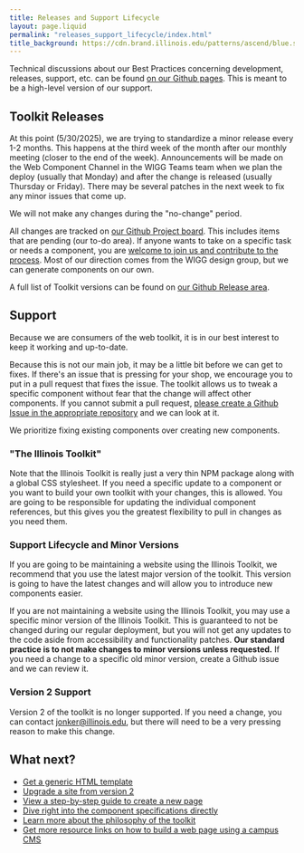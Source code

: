 ```yaml
---
title: Releases and Support Lifecycle
layout: page.liquid
permalink: "releases_support_lifecycle/index.html"
title_background: https://cdn.brand.illinois.edu/patterns/ascend/blue.svg
---
```


Technical discussions about our Best Practices concerning development, releases, support, etc. can be found [on our Github pages](https://github.com/web-illinois/toolkit-management/blob/main/documentation/BEST_PRACTICES.md). This is meant to be a high-level version of our support. 

## Toolkit Releases

At this point (5/30/2025), we are trying to standardize a minor release every 1-2 months. This happens at the third week of the month after our monthly meeting (closer to the end of the week). Announcements will be made on the Web Component Channel in the WIGG Teams team when we plan the deploy (usually that Monday) and after the change is released (usually Thursday or Friday). There may be several patches in the next week to fix any minor issues that come up. 

We will not make any changes during the "no-change" period. 

All changes are tracked on [our Github Project board](https://github.com/orgs/web-illinois/projects/7). This includes items that are pending (our to-do area). If anyone wants to take on a specific task or needs a component, you are [welcome to join us and contribute to the process](https://wigg.illinois.edu/membership/web-components/). Most of our direction comes from the WIGG design group, but we can generate components on our own. 

A full list of Toolkit versions can be found on [our Github Release area](https://github.com/web-illinois/toolkit-management/releases).

## Support

Because we are consumers of the web toolkit, it is in our best interest to keep it working and up-to-date. 

Because this is not our main job, it may be a little bit before we can get to fixes. If there's an issue that is pressing for your shop, we encourage you to put in a pull request that fixes the issue. The toolkit allows us to tweak a specific component without fear that the change will affect other components. If you cannot submit a pull request, [please create a Github Issue in the appropriate repository](/github/index.html) and we can look at it. 

We prioritize fixing existing components over creating new components. 

### "The Illinois Toolkit"

Note that the Illinois Toolkit is really just a very thin NPM package along with a global CSS stylesheet. If you need a specific update to a component or you want to build your own toolkit with your changes, this is allowed. You are going to be responsible for updating the individual component references, but this gives you the greatest flexibility to pull in changes as you need them. 

<span id="support_lifecycle"></span>
### Support Lifecycle and Minor Versions

If you are going to be maintaining a website using the Illinois Toolkit, we recommend that you use the latest major version of the toolkit. This version is going to have the latest changes and will allow you to introduce new components easier. 

If you are not maintaining a website using the Illinois Toolkit, you may use a specific minor version of the Illinois Toolkit. This is guaranteed to not be changed during our regular deployment, but you will not get any updates to the code aside from accessibility and functionality patches. **Our standard practice is to not make changes to minor versions unless requested.** If you need a change to a specific old minor version, create a Github issue and we can review it. 

### Version 2 Support

Version 2 of the toolkit is no longer supported. If you need a change, you can contact jonker@illinois.edu, but there will need to be a very pressing reason to make this change. 

## What next? 

* <a href="/generic_html/index.html">Get a generic HTML template</a>
* <a href="/upgrade/index.html">Upgrade a site from version 2</a>
* <a href="/create_page/index.html">View a step-by-step guide to create a new page</a>
* <a href="/components_toc/index.html">Dive right into the component specifications directly</a>
* <a href="/philosophy/index.html">Learn more about the philosophy of the toolkit</a>
* <a href="/links/index.html">Get more resource links on how to build a web page using a campus CMS</a>